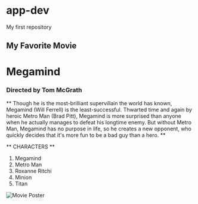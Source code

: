 # app-dev
My first repository

## My Favorite Movie
# Megamind
### Directed by Tom McGrath

** Though he is the most-brilliant supervillain the world has known, Megamind (Will Ferrell) is the least-successful. Thwarted time and again by heroic Metro Man (Brad Pitt), Megamind is more surprised than anyone when he actually manages to defeat his longtime enemy. But without Metro Man, Megamind has no purpose in life, so he creates a new opponent, who quickly decides that it's more fun to be a bad guy than a hero. **

** CHARACTERS **
1. Megamind
2. Metro Man
3. Roxanne Ritchi
4. Minion
5. Titan

![Movie Poster](https://github.com/xyla2323/app-dev/assets/152611103/d0305eec-fe8e-4e2c-a9bd-4e0d51be7c98)

